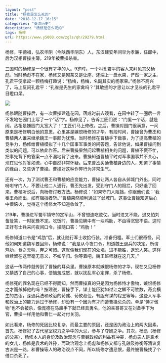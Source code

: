 ```yaml
---
layout: "post"
title: "杨修是怎么死的"
date: "2018-12-17 16:15"
categories: "秦汉历史"
description: "杨修是怎么死的"
tags: 杨修
url: https://www.y5000.com/zgls/qh/29279.html
---
```






杨修，字德祖，弘农华阴（今陕西华阴东）人，东汉建安年间举为孝廉，任郎中，后为汉相曹操主簿，219年被曹操杀害。

三国时的杨修是一个很有才华的人。9岁时，一个叫孔君平的客人来拜见其父杨彪。当时杨彪不在家，杨修又是砌茶又是让座，还端上一盘水果，俨然一家之主。孔君平便拿起一颗杨梅打趣说：“杨梅，杨梅，名副其实的杨家果。”杨修不高兴了，马上反问孔君平：“孔雀是先生的家禽吗？”其敏捷的才思让以才见长的孔君平目瞪口呆。

![](https://img.y5000.com/uploads/allimg/180315/8-1P31516340L28.jpg)

杨修跟随曹操后，有一次曹操建造花园，落成时前去观看，在园中转了一圈后一言不发地在园门上写了一个“活”字。杨修见了，告诉工匠们说：“门里一个活，就是阔。丞相是嫌园门太宽大了！”工匠们马上修改。之后，曹操对园门很满意，一问原来是杨修明白他的意思，心里甚是嫉恨杨修的才华。有段时间，曹操曾为曹丕和曹植两人谁来继承魏王一事颇为犹豫。当时杨修在曹植手下做事，为了提高曹植的竞争力，杨修给曹植模拟了十几个国事军事类的问答题，告诉他说，如果曹操问到类似的问题，可以依此作答。后来曹操果然问起曹植相关的问题，曹植不慌不忙，把事先背下的答案一点不漏地背了出来。曹操知道曹植平时对军事国事并不关心，现在见他对答如流，心中自然非常怀疑。后来曹丕买通曹植身边的人，知道了事情的缘由，又告诉了曹操。曹操对这种作弊行为非常生气。

还有一次，为了测试曹丕和曹植的应变能力，曹操让两人各自从邺城门外出，同时吩咐守门人，不要让他二人通行。曹丕先出发，受到守门人的阻拦，只好退了回来。曹植听说后，向杨修讨教方法。杨修说：“如果守门人阻挡，你跟他们说：‘我奉王命而出，如有阻挡者斩。’”曹植果然顺利通过了邺城门。这事让曹操知道后心中很恼火，觉得这个杨修太不知道收敛了。

219年，曹操进军蜀军镇守的定军山，不曾想连吃败仗。当时进又不能，退又怕刘备耻笑，一时犹豫不定。吃饭时，曹操见碗中有一块鸡肋，不由得沉思不语。这时正好有士兵来问夜间口令，操随口答：“鸡肋！”

杨修知道口令是“鸡肋”后，就让随行军士收拾行装，准备归程。军士们很奇怪，问他如何知道魏军要回师，杨修说：“我是从今夜口令，知道魏王退兵的决定。所谓鸡肋，食之无味，弃之可惜。这就像我们现在的处境，进不能胜，退恐人笑。这样继续留在这里毫无意义，不如早归。你等着吧，魏王班师就在这几天。”

这话一传两传就传到了曹操的耳朵里。曹操原本就嫉恨杨修的才华，现在又见杨修又猜透了自己的心事，便恼羞成怒，就以扰乱军心定罪，杀了杨修。

杨修死的罪名现在已经不得而知，然而曹操真的只是因为杨修恃才傲物，嫉恨杨修之才而杀掉他的吗？按理说，曹操手下，谋士能臣犹如过江之鲫不可胜数，奇变横生的贾诩，深通兵法和政治的荀彧、荀攸叔侄，有胆有谋的程昱等等，这些人军事和政治上的能力远过于杨修，却没有一个因为有才而遭曹操忌杀的。单是“恃才傲物”也不会被杀，像庞德在马超手下就已经具勇名，他的亲哥哥又在刘备手下为官，曹操一样用他和曹仁一起对付关羽。

如此看来，杨修的死因比较复杂，而最主要的原因，还是因为政治上的两大因素。首先，杨修犯了古代皇室权力之争中的大忌，参与了夺嫡之争。其次，杨彪（杨修的父亲）、杨修本人的身份及政治观念与曹魏政权的利益有冲突，杨彪夫人是袁术的女儿，杨修是袁术的外孙，而政治观念上杨彪和杨修又都与孔融及祢衡等清议复古派是一路，和曹操等人的政治观点不同，所以杨修才遭忌恨，最终被曹操找了个借口杀死了。
